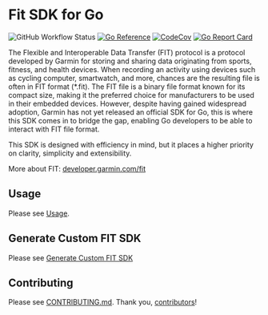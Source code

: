 # Fit SDK for Go

![GitHub Workflow Status](https://github.com/muktihari/fit/workflows/CI/badge.svg)
[![Go Reference](https://pkg.go.dev/badge/github.com/muktihari/fit.svg)](https://pkg.go.dev/github.com/muktihari/fit)
[![CodeCov](https://codecov.io/gh/muktihari/fit/branch/master/graph/badge.svg)](https://codecov.io/gh/muktihari/fit)
[![Go Report Card](https://goreportcard.com/badge/github.com/muktihari/fit)](https://goreportcard.com/report/github.com/muktihari/fit)

The Flexible and Interoperable Data Transfer (FIT) protocol is a protocol developed by Garmin for storing and sharing data originating from sports, fitness, and health devices. 
When recording an activity using devices such as cycling computer, smartwatch, and more, chances are the resulting file is often in FIT format (*.fit). 
The FIT file is a binary file format known for its compact size, making it the preferred choice for manufacturers to be used in their embedded devices. 
However, despite having gained widespread adoption, Garmin has not yet released an official SDK for Go, this is where this SDK comes in to bridge the gap, enabling Go developers to be able to interact with FIT file format.

This SDK is designed with efficiency in mind, but it places a higher priority on clarity, simplicity and extensibility.

More about FIT: [developer.garmin.com/fit](https://developer.garmin.com/fit)

## Usage
Please see [Usage](/docs/usage.md).

## Generate Custom FIT SDK
Please see [Generate Custom FIT SDK](/docs/generating_code.md#Generate-Custom-FIT-SDK)

## Contributing
Please see [CONTRIBUTING.md](/CONTRIBUTING.md).
Thank you, [contributors](https://github.com/muktihari/fit/graphs/contributors)!

